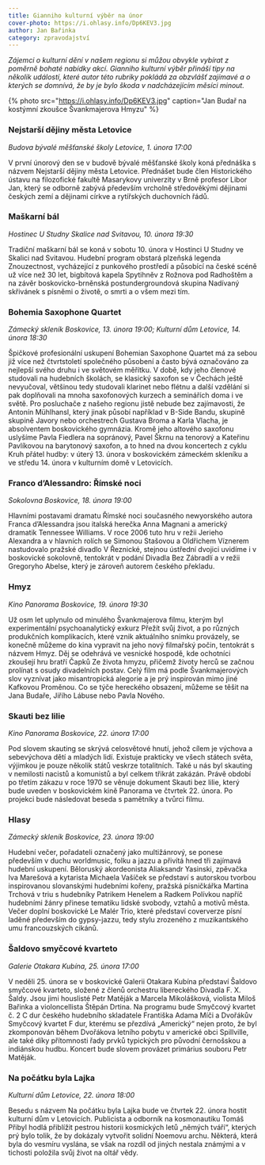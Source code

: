 ```yaml
---
title: Gianniho kulturní výběr na únor
cover-photo: https://i.ohlasy.info/Dp6KEV3.jpg
author: Jan Bařinka
category: zpravodajství
---
```


*Zájemci o kulturní dění v našem regionu si můžou obvykle vybírat z poměrně bohaté nabídky akcí. Gianniho kulturní výběr přináší tipy na několik událostí, které autor této rubriky pokládá za obzvlášť zajímavé a o kterých se domnívá, že by je bylo škoda v nadcházejícím měsíci minout.*

{% photo src="https://i.ohlasy.info/Dp6KEV3.jpg" caption="Jan Budař na kostýmní zkoušce Švankmajerova Hmyzu" %}

### Nejstarší dějiny města Letovice

*Budova bývalé měšťanské školy Letovice, 1. února 17:00*

V první únorový den se v budově bývalé měšťanské školy koná přednáška s názvem Nejstarší dějiny města Letovice. Přednášet bude člen Historického ústavu na filozofické fakultě Masarykovy univerzity v Brně profesor Libor Jan, který se odborně zabývá především vrcholně středověkými dějinami českých zemí a dějinami církve a rytířských duchovních řádů.

### Maškarní bál

*Hostinec U Studny Skalice nad Svitavou, 10. února 19:30*

Tradiční maškarní bál se koná v sobotu 10. února v Hostinci U Studny ve Skalici nad Svitavou. Hudební program obstará plzeňská legenda Znouzectnost, vycházející z punkového prostředí a působící na české scéně už více než 30 let, bigbítová kapela Spytihněv z Rožnova pod Radhoštěm a na závěr boskovicko-brněnská postundergroundová skupina Nadívaný skřivánek s písněmi o životě, o smrti a o všem mezi tím.

### Bohemia Saxophone Quartet

*Zámecký skleník Boskovice, 13. února 19:00; Kulturní dům Letovice, 14. února 18:30*

Špičkové profesionální uskupení Bohemian Saxophone Quartet má za sebou již více než čtvrtstoletí společného působení a často bývá označováno za nejlepší svého druhu i ve světovém měřítku. V době, kdy jeho členové studovali na hudebních školách, se klasický saxofon se v Čechách ještě nevyučoval, většinou tedy studovali klarinet nebo flétnu a další vzdělání si pak doplňovali na mnoha saxofonových kurzech a seminářích doma i ve světě. Pro posluchače z našeho regionu jistě nebude bez zajímavosti, že Antonín Mühlhansl, který jinak působí například v B-Side Bandu, skupině skupině Javory nebo orchestrech Gustava Broma a Karla Vlacha, je absolventem boskovického gymnázia. Kromě jeho altového saxofonu uslyšíme Pavla Fiedlera na sopránový, Pavel Škrnu na tenorový a Kateřinu Pavlíkovou na barytonový saxofon, a to hned na dvou koncertech z cyklu Kruh přátel hudby: v úterý 13. února v boskovickém zámeckém skleníku a ve středu 14. února v kulturním domě v Letovicích.

### Franco d’Alessandro: Římské noci

*Sokolovna Boskovice, 18. února 19:00*

Hlavními postavami dramatu Římské noci současného newyorského autora Franca d’Alessandra jsou italská herečka Anna Magnani a americký dramatik Tennessee Williams. V roce 2006 tuto hru v režii Jerieho Alexandra a v hlavních rolích se Simonou Stašovou a Oldřichem Víznerem nastudovalo pražské divadlo V Řeznické, stejnou ústřední dvojici uvidíme i v boskovické sokolovně, tentokrát v podání Divadla Bez Zábradlí a v režii Gregoryho Abelse, který je zároveň autorem českého překladu.

### Hmyz

*Kino Panorama Boskovice, 19. února 19:30*

Už osm let uplynulo od minulého Švankmajerova filmu, kterým byl experimentální psychoanalytický exkurz Přežít svůj život, a po různých produkčních komplikacích, které vznik aktuálního snímku provázely, se konečně můžeme do kina vypravit na jeho nový filmařský počin, tentokrát s názvem Hmyz. Děj se odehrává ve vesnické hospodě, kde ochotníci zkoušejí hru bratří Čapků Ze života hmyzu, přičemž životy herců se začnou prolínat s osudy divadelních postav. Celý film má podle Švankmajerových slov vyznívat jako misantropická alegorie a je prý inspirován mimo jiné Kafkovou Proměnou. Co se týče hereckého obsazení, můžeme se těšit na Jana Budaře, Jiřího Lábuse nebo Pavla Nového.

### Skauti bez lilie

*Kino Panorama Boskovice, 22. února 17:00*

Pod slovem skauting se skrývá celosvětové hnutí, jehož cílem je výchova a sebevýchova dětí a mladých lidí. Existuje prakticky ve všech státech světa, výjimkou je pouze několik států veskrze totalitních. Také u nás byl skauting v nemilosti nacistů a komunistů a byl celkem třikrát zakázán. Právě období po třetím zákazu v roce 1970 se věnuje dokument Skauti bez lilie, který bude uveden v boskovickém kině Panorama ve čtvrtek 22. února. Po projekci bude následovat beseda s pamětníky a tvůrci filmu.

### Hlasy

*Zámecký skleník Boskovice, 23. února 19:00*

Hudební večer, pořadateli označený jako multižánrový, se ponese především v duchu worldmusic, folku a jazzu a přivítá hned tři zajímavá hudební uskupení. Běloruský akordeonista Aliaksandr Yasinski, zpěvačka Iva Marešová a kytarista Michaela Vašíček se představí s autorskou tvorbou inspirovanou slovanskými hudebními kořeny, pražská písničkářka Martina Trchová v triu s hudebníky Patrikem Henelem a Radkem Polívkou napříč hudebními žánry přinese tematiku lidské svobody, vztahů a motivů města. Večer doplní boskovické Le Malér Trio, které představí coververze písní laděné především do gypsy-jazzu, tedy stylu zrozeného z muzikantského umu francouzských cikánů.

### Šaldovo smyčcové kvarteto

*Galerie Otakara Kubína, 25. února 17:00*

V neděli 25. února se v boskovické Galerii Otakara Kubína představí Šaldovo smyčcové kvarteto, složené z členů orchestru libereckého Divadla F. X. Šaldy. Jsou jimi houslisté Petr Matěják a Marcela Mikolášková, violista Miloš Bařinka a violoncellista Štěpán Drtina. Na programu bude Smyčcový kvartet č. 2 C dur českého hudebního skladatele Františka Adama Míči a Dvořákův Smyčcový kvartet F dur, kterému se přezdívá „Americký“ nejen proto, že byl zkomponován během Dvořákova letního pobytu v americké obci Spillville, ale také díky přítomnosti řady prvků typických pro původní černošskou a indiánskou hudbu. Koncert bude slovem provázet primárius souboru Petr Matěják.

### Na počátku byla Lajka

*Kulturní dům Letovice, 22. února 18:00*

Besedu s názvem Na počátku byla Lajka bude ve čtvrtek 22. února hostit kulturní dům v Letovicích. Publicista a odborník na kosmonautiku Tomáš Přibyl hodlá přiblížit pestrou historii kosmických letů „němých tváří“, kterých prý bylo tolik, že by dokázaly vytvořit solidní Noemovu archu. Některá, která byla do vesmíru vyslána, se však na rozdíl od jiných nestala známými a v tichosti položila svůj život na oltář vědy.
